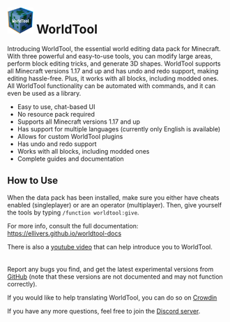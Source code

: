 # <img src="https://raw.githubusercontent.com/Ellivers/WorldTool/master/other%20stuff/resources/logo.png" style="max-width:60px;"></img> WorldTool

Introducing WorldTool, the essential world editing data pack for Minecraft. With three powerful and easy-to-use tools, you can modify large areas, perform block editing tricks, and generate 3D shapes. WorldTool supports all Minecraft versions 1.17 and up and has undo and redo support, making editing hassle-free. Plus, it works with all blocks, including modded ones. All WorldTool functionality can be automated with commands, and it can even be used as a library.

* Easy to use, chat-based UI
* No resource pack required
* Supports all Minecraft versions 1.17 and up
* Has support for multiple languages (currently only English is available)
* Allows for custom WorldTool plugins
* Has undo and redo support
* Works with all blocks, including modded ones
* Complete guides and documentation

## How to Use

When the data pack has been installed, make sure you either have cheats enabled (singleplayer) or are an operator (multiplayer). Then, give yourself the tools by typing `/function worldtool:give`.

For more info, consult the full documentation:<br>
https://ellivers.github.io/worldtool-docs

There is also a [youtube video](https://youtu.be/xXa6GvyabZk) that can help introduce you to WorldTool.
<br>
<br>
<br>
Report any bugs you find, and get the latest experimental versions from [GitHub](https://github.com/Ellivers/WorldTool) (note that these versions are not documented and may not function correctly).

If you would like to help translating WorldTool, you can do so on [Crowdin](https://crowdin.com/project/worldtool)

If you have any more questions, feel free to join the [Discord server](https://discord.gg/jn8d4zb).
